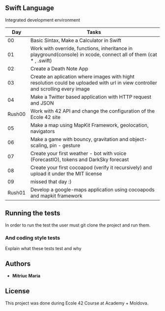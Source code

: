 ## Swift Language

Integrated development environment


|      Day      |     Tasks                                               |  
| ------------- | ---------------------------                                  |
|      00       |    Basic Sintax, Make a Calculator in Swift                    |  
|      01       |    Work with override, functions, inheritance in playground(console) in xcode, connect all of them (cat * , .swift)  | 
|      02       |    Create a Death Note App |
|      03       |    Create an aplication where images with hight resolution could be uploaded with url in view controller and scrolling every image                    |  
|      04      |     Make a Twitter based application with HTTP request and JSON    |  
|    Rush00    |      Work with 42 API and change the configuration of the Ecole 42 site |
|      05      |     Make a map using MapKit Framework, geolocation, navigators    |  
|      06      |      Make a game with bouncy, gravitation and object-scaling, pin - gesture |
|      07       |     Create your first weather - bot with voice (ForecastIO), tokens and DarkSky forecast |
|   08       |Create your first cocoapod (verify it recursively) and upload it under the MIT license |
|     09    |     missed that day :)  |
|  Rush01      | Develop a google-maps application using cocoapods and mapkit framework |

## Running the tests

In order to run the test the user must git clone the project and run them.


### And coding style tests

Explain what these tests test and why

## Authors

* **Mitriuc Maria** 

## License

This project was done during Ecole 42 Course at Academy + Moldova.
